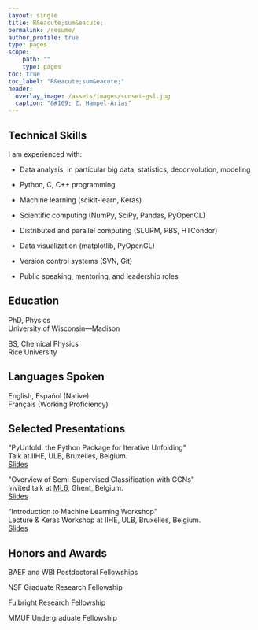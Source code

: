 ```yaml
---
layout: single
title: R&eacute;sum&eacute;
permalink: /resume/
author_profile: true
type: pages
scope:
    path: ""
    type: pages
toc: true
toc_label: "R&eacute;sum&eacute;"
header:
  overlay_image: /assets/images/sunset-gsl.jpg
  caption: "&#169; Z. Hampel-Arias"
---
```


## Technical Skills
<div>
    <p>I am experienced with:</p>
    <ul>
        <li>
            <p>Data analysis, in particular big data, statistics, deconvolution, modeling</p>
        </li>
        <li>
            <p>Python, C, C++ programming</p>
        </li>
        <li>
            <p>Machine learning (scikit-learn, Keras)</p>
        </li>
        <li>
            <p>Scientific computing (NumPy, SciPy, Pandas, PyOpenCL)</p>
        </li>
        <li>
            <p>Distributed and parallel computing (SLURM, PBS, HTCondor)</p>
        </li>
        <li>
            <p>Data visualization (matplotlib, PyOpenGL)</p>
        </li>
        <li>
            <p>Version control systems (SVN, Git)</p>
        </li>
        <li>
            <p>Public speaking, mentoring, and leadership roles</p>
        </li>
    </ul>
</div>


## Education
PhD, Physics<br>
University of Wisconsin&mdash;Madison<br>
<!--Thesis Advisor: Prof. Stefan Westerhoff<br>
Thesis Title: <b>Cosmic Ray Observations at the TeV Scale with the HAWC Observatory</b><br>
Degree Title: Computational Particle Astrophysics-->

BS, Chemical Physics<br>
Rice University<br>
<!--Thesis Advisor: Prof. B. Paul Padley<br>
Thesis Title: <b>Spurious Events in the Endcap Muon System of the CMS Detector</b>-->


## Languages Spoken
English, Espa&ntilde;ol (Native)<br>
Fran&ccedil;ais (Working Proficiency)


## Selected Presentations

"PyUnfold: the Python Package for Iterative Unfolding" <br>
Talk at IIHE, ULB, Bruxelles, Belgium. <br>
[Slides](https://zhampel.github.io/intro-pyunfold-iihe/)

"Overview of Semi-Supervised Classification with GCNs" <br>
Invited talk at [ML6](http://ml6.eu/), Ghent, Belgium.<br>
[Slides](https://zhampel.github.io/gcn-ssc-technical-overview/)

"Introduction to Machine Learning Workshop"<br>
Lecture & Keras Workshop at IIHE, ULB, Bruxelles, Belgium.<br>
[Slides](https://zhampel.github.io/intro-ml-iihe/)


## Honors and Awards
BAEF and WBI Postdoctoral Fellowships

NSF Graduate Research Fellowship

Fulbright Research Fellowship

MMUF Undergraduate Fellowship
